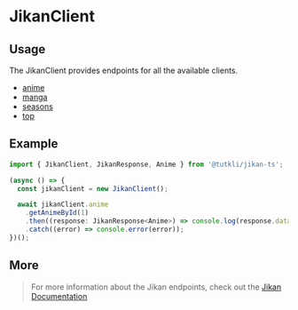 # JikanClient


## Usage

The JikanClient provides endpoints for all the available clients.

- [anime](/clients/anime-client)
- [manga](/clients/manga-client)
- [seasons](/clients/seasons-client)
- [top](/clients/top-client)

## Example

```ts
import { JikanClient, JikanResponse, Anime } from '@tutkli/jikan-ts';

(async () => {
  const jikanClient = new JikanClient();

  await jikanClient.anime
    .getAnimeById(1)
    .then((response: JikanResponse<Anime>) => console.log(response.data))
    .catch((error) => console.error(error));
})();
```

## More

> For more information about the Jikan endpoints, check out the [Jikan Documentation](https://docs.api.jikan.moe/)
